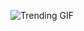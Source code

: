 
<!-- GIF_SECTION -->
![Trending GIF](https://media3.giphy.com/media/v1.Y2lkPThiYjIxNzcybHZmdzFscXRwbGp3cTl3M2RjN2x1MmN3eHl0NHFrYzR3amZqbjZhbSZlcD12MV9naWZzX3NlYXJjaCZjdD1n/3oKIPeLAaOhrv8JJ7y/giphy.gif)
<!-- END_GIF_SECTION -->
